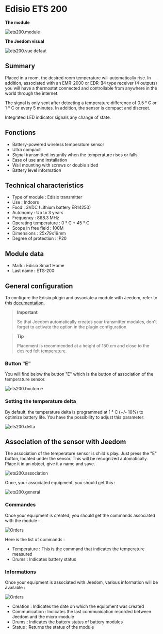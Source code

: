 # Edisio ETS 200

**The module**

![ets200.module](images/ets200/ets200.module.jpg)

**The Jeedom visual**

![ets200.vue defaut](images/ets200/ets200.vue-defaut.jpg)

## Summary

Placed in a room, the desired room temperature will automatically rise. In addition, associated with an EMR-2000 or EDR-B4 type receiver (4 outputs) you will have a thermostat connected and controllable from anywhere in the world through the internet.

The signal is only sent after detecting a temperature difference of 0.5 ° C or 1 ° C or every 5 minutes. In addition, the sensor is compact and discreet.

Integrated LED indicator signals any change of state.

## Fonctions

-   Battery-powered wireless temperature sensor
-   Ultra compact
-   Signal transmitted instantly when the temperature rises or falls
-   Ease of use and installation
-   Wall mounting with screws or double sided
-   Battery level information

## Technical characteristics

-   Type of module : Edisio transmitter
-   Use : Indoors
-   Food : 3VDC (Lithium battery ER14250)
-   Autonomy : Up to 3 years
-   Frequency : 868.3 MHz
-   Operating temperature : 0 ° C + 45 ° C
-   Scope in free field : 100M
-   Dimensions : 25x79x19mm
-   Degree of protection : IP20

## Module data

-   Mark : Edisio Smart Home
-   Last name : ETS-200

## General configuration

To configure the Edisio plugin and associate a module with Jeedom, refer to this [documentation](https://doc.jeedom.com/en_US/plugins/automation%20protocol/edisio/).

> **Important**
>
> So that Jeedom automatically creates your transmitter modules, don't forget to activate the option in the plugin configuration.

> **Tip**
>
> Placement is recommended at a height of 150 cm and close to the desired felt temperature.

### Button "E"

You will find below the button "E" which is the button of association of the temperature sensor.

![ets200.bouton e](images/ets200/ets200.bouton-e.jpg)

### Setting the temperature delta

By default, the temperature delta is programmed at 1 ° C (+/- 10%) to optimize battery life. You have the possibility to adjust this parameter:

![ets200.delta](images/ets200/ets200.delta.jpg)

## Association of the sensor with Jeedom

The association of the temperature sensor is child's play. Just press the "E" button, located under the sensor. This will be recognized automatically. Place it in an object, give it a name and save.

![ets200.association](images/ets200/ets200.association.jpg)

Once, your associated equipment, you should get this :

![ets200.general](images/ets200/ets200.general.jpg)

### Commandes

Once your equipment is created, you should get the commands associated with the module :

![Orders](images/ets200/ets200.commandes.jpg)

Here is the list of commands :

-   Temperature : This is the command that indicates the temperature measured
-   Drums : Indicates battery status

### Informations

Once your equipment is associated with Jeedom, various information will be available :

![Orders](images/ets200/ets200.informations.jpg)

-   Creation : Indicates the date on which the equipment was created
-   Communication : Indicates the last communication recorded between Jeedom and the micro-module
-   Drums : Indicates the battery status of battery modules
-   Status : Returns the status of the module

